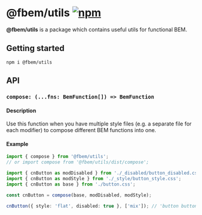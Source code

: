 # @fbem/utils [![npm](https://img.shields.io/npm/v/@fbem/utils)](https://www.npmjs.com/package/@fbem/utils)

**@fbem/utils** is a package which contains useful utils for functional BEM.

## Getting started

```console
npm i @fbem/utils
```

## API

### `compose: (...fns: BemFunction[]) => BemFunction`

#### Description

Use this function when you have multiple style files (e.g. a separate file for each modifier) ​​to 
compose different BEM functions into one.

#### Example
```ts
import { compose } from '@fbem/utils';
// or import compose from '@fbem/utils/dist/compose';

import { cnButton as modDisabled } from './_disabled/button_disabled.css';
import { cnButton as modStyle } from './_style/button_style.css';
import { cnButton as base } from './button.css';

const cnButton = compose(base, modDisabled, modStyle);

cnButton({ style: 'flat', disabled: true }, ['mix']); // 'button button_style_flat button_disabled mix'
```
